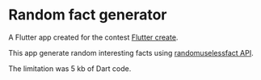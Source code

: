# Random fact generator

A Flutter app created for the contest [Flutter create](https://flutter.dev/create).

This app generate random interesting facts using [randomuselessfact API](http://randomuselessfact.appspot.com).

The limitation was 5 kb of Dart code.